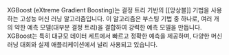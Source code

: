 XGBoost (eXtreme Gradient Boosting)는 결정 트리 기반의 [[앙상블]] 기법을 사용하는 고성능 머신 러닝 알고리즘입니다. 이 알고리즘은 부스팅 기법 중 하나로, 여러 개의 약한 예측 모델(대부분 결정 트리)을 결합하여 강력한 예측 모델을 만듭니다. XGBoost는 특히 대규모 데이터 세트에서 빠르고 정확한 예측을 제공하며, 다양한 머신 러닝 대회와 실제 애플리케이션에서 널리 사용되고 있습니다.